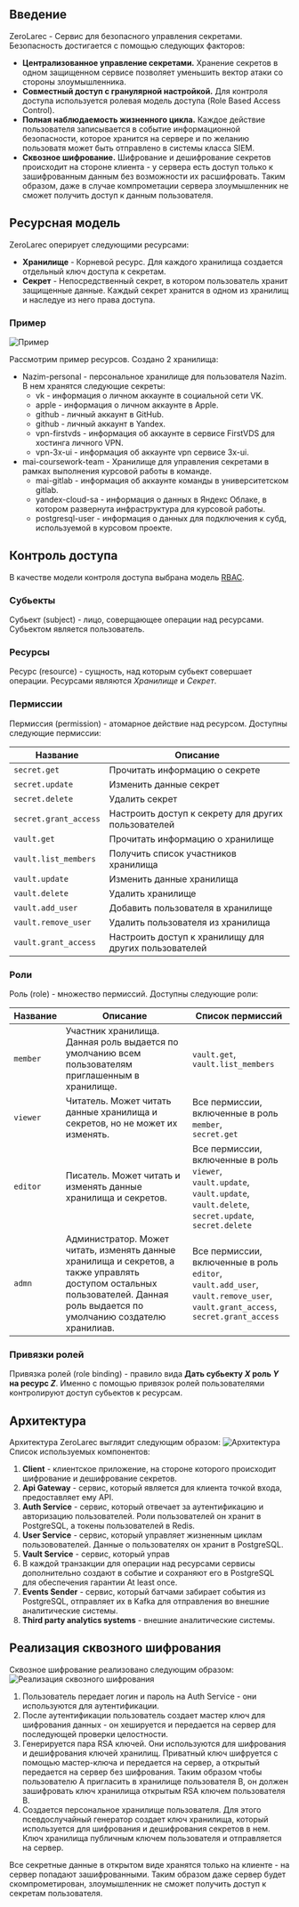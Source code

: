 ## Введение

ZeroLarec - Сервис для безопасного управления секретами. Безопасность достигается с помощью следующих факторов:

- **Централизованное управление секретами.** Хранение секретов в одном защищенном сервисе позволяет уменьшить вектор атаки со стороны злоумышленника.
- **Совместный доступ с гранулярной настройкой.** Для контроля доступа используется ролевая модель доступа (Role Based Access Control).
- **Полная наблюдаемость жизненного цикла.** Каждое действие пользователя записывается в событие информационной безопасности, которое хранится на сервере и по желанию пользоватя может быть отправлено в системы класса SIEM.
- **Сквозное шифрование.** Шифрование и дешифрование секретов происходит на стороне клиента - у сервера есть доступ только к зашифрованным данным без возможности их расшифровать. Таким образом, даже в случае компрометации сервера злоумышленник не сможет получить доступ к данным пользователя.

## Ресурсная модель

ZeroLarec оперирует следующими ресурсами:
- **Хранилище** - Корневой ресурс. Для каждого хранилища создается отдельный ключ доступа к секретам.
- **Секрет** - Непосредственный секрет, в котором пользователь хранит защищенные данные. Каждый секрет хранится в одном из хранилищ и наследуе из него права доступа. 

### Пример

![Пример](../misc/resources_example.png)

Рассмотрим пример ресурсов. Создано 2 хранилища:
- Nazim-personal - персональное хранилище для пользователя Nazim. В нем хранятся следующие секреты:
    - vk - информация о личном аккаунте в социальной сети VK.
    - apple - информация о личном аккаунте в Apple.
    - github - личный аккаунт в GitHub.
    - github - личный аккаунт в Yandex.
    - vpn-firstvds - информация об аккаунте в сервисе FirstVDS для хостинга личного VPN.
    - vpn-3x-ui - информация об аккаунте vpn сервисе 3x-ui.
- mai-coursework-team - Хранилище для управления секретами в рамках выполнения курсовой работы в команде. 
    - mai-gitlab - информация об аккаунте команды в университетском gitlab.
    - yandex-cloud-sa - информация о данных в Яндекс Облаке, в котором развернута инфраструктура для курсовой работы.
    - postgresql-user - информация о данных для подключения к субд, используемой в курсовом проекте.
## Контроль доступа

В качестве модели контроля доступа выбрана модель [RBAC](https://ru.wikipedia.org/wiki/Управление_доступом_на_основе_ролей).

### Субьекты

Субьект (subject) - лицо, соверщающее операции над ресурсами. Субьектом является пользователь.

### Ресурсы
Ресурс (resource) - сущность, над которым субьект совершает операции. Ресурсами являются *Хранилище* и *Секрет*.

### Пермиссии

Пермиссия (permission) - атомарное действие над ресурсом. Доступны следующие пермиссии:

| Название | Описание |
|----------|----------|
| `secret.get` | Прочитать информацию о секрете |
| `secret.update` | Изменить данные секрет|
| `secret.delete` | Удалить секрет|
| `secret.grant_access` | Настроить доступ к секрету для других пользователей |
| `vault.get` | Прочитать информацию о хранилище |
| `vault.list_members` | Получить список участников хранилища |
| `vault.update` | Изменить данные хранилища |
| `vault.delete` | Удалить хранилище |
| `vault.add_user` | Добавить пользователя в хранилище |
| `vault.remove_user` | Удалить пользователя из хранилища |
| `vault.grant_access` | Настроить доступ к хранилищу для других пользователей |

### Роли

Роль  (role) - множество пермиссий. Доступны следующие роли:

| Название | Описание | Список пермиссий |
|----------|----------|------------------|
| `member` | Участник хранилища. Данная роль выдается по умолчанию всем пользователям приглашенным в хранилище. | `vault.get`,  <br> `vault.list_members` |
| `viewer` | Читатель. Может читать данные хранилища и секретов, но не может их изменять. | Все пермиссии, включенные в роль `member`,  <br> `secret.get` |
| `editor` | Писатель. Может читать и изменять данные хранилища и секретов. | Все пермиссии, включенные в роль `viewer`,  <br> `vault.update`,  <br> `vault.update`,  <br> `vault.delete`,  <br> `secret.update`,  <br> `secret.delete` |
| `admn` | Администратор. Может читать, изменять данные хранилища и секретов, а также управлять доступом остальных пользователей. Данная роль выдается по умолчанию создателю хранилиав. | Все пермиссии, включенные в роль `editor`,  <br> `vault.add_user`,  <br> `vault.remove_user`,  <br> `vault.grant_access`,  <br> `secret.grant_access`|

### Привязки ролей

Привязка ролей (role binding) - правило вида **Дать субьекту *X* роль *Y* на ресурс *Z***. Именно с помощью привязок ролей пользователями контролируют доступ субьектов к ресурсам.

## Архитектура

Архитектура ZeroLarec выглядит следующим образом:
![Архитектура](../misc/architecture.png)
Список используемых компонентов:
1. **Client** - клиентское приложение, на стороне которого происходит шифрование и дешифрование секретов.
2. **Api Gateway** - сервис, который является для клиента точкой входа, предоставляет ему API.
3. **Auth Service** - сервис, который отвечает за аутентификацию и авторизацию пользователей. Роли пользователей он хранит в PostgreSQL, а токены пользователей в Redis.
4. **User Service** - сервис, который управляет жизненным циклам пользовователей. Данные о пользователях он хранит в PostgreSQL.
5. **Vault Service** - сервис, который управ
6. В каждой транзакции для операции над ресурсами сервисы дополнительно создают в событие и сохраняют его в PostgreSQL для обеспечения гарантии At least once.
5. **Events Sender** - сервис, который батчами забирает события из PostgreSQL, отправляет их в Kafka для отправления во внешние аналитические системы.
6. **Third party analytics systems** - внешние аналитические системы.

## Реализация сквозного шифрования

Сквозное шифрование реализовано следующим образом:
![Реализация сквозного шифрования](../misc/e2ee.png)

1. Пользователь передает логин и пароль на Auth Service - они используются для аутентификации.
2. После аутентификации пользователь создает мастер ключ для шифрования данных - он хешируется и передается на сервер для последующей проверки целостности.
3. Генерируется пара RSA ключей. Они используются для шифрования и дешифрования ключей хранилищ. Приватный ключ шифруется с помощью мастер-ключа и передается на сервер, а открытый передается на сервер без шифрования. Таким образом чтобы пользователю A пригласить в хранилище пользователя B, он должен зашифровать ключ хранилища открытым RSA ключем пользователя B.
4. Создается персональное хранилище пользователя. Для этого псевдослучайный генератор создает ключ хранилища, который используется для шифрования и дешифрования секретов в нем. Ключ хранилища публичным ключем пользователя и отправляется на сервер.

Все секретные данные в открытом виде хранятся только на клиенте - на сервер попадают зашифрованными. Таким образом даже сервер будет скомпрометирован, злоумышленник не сможет получить доступ к секретам пользователя. 